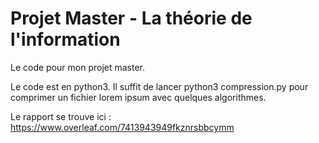 # Projet Master - La théorie de l'information

Le code pour mon projet master.

Le code est en python3. 
Il suffit de lancer python3 compression.py pour comprimer un fichier lorem ipsum avec quelques algorithmes.

Le rapport se trouve ici : https://www.overleaf.com/7413943949fkznrsbbcymm 
